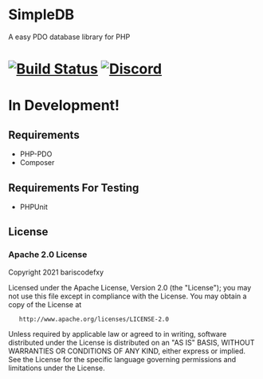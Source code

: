 # SimpleDB
A easy PDO database library for PHP
# [![Build Status](https://travis-ci.com/bariscodefxy/SimpleDB.svg?branch=default)](https://travis-ci.com/bariscodefxy/SimpleDB) [![Discord](https://img.shields.io/discord/812096967714930710?label=chat)](https://discord.gg/HBtf7buzv9)
# In Development!

## Requirements
* PHP-PDO
* Composer

## Requirements For Testing
* PHPUnit

## License
### Apache 2.0 License
Copyright 2021 bariscodefxy

Licensed under the Apache License, Version 2.0 (the "License");
you may not use this file except in compliance with the License.
You may obtain a copy of the License at

       http://www.apache.org/licenses/LICENSE-2.0

Unless required by applicable law or agreed to in writing, software
distributed under the License is distributed on an "AS IS" BASIS,
WITHOUT WARRANTIES OR CONDITIONS OF ANY KIND, either express or implied.
See the License for the specific language governing permissions and
limitations under the License.

